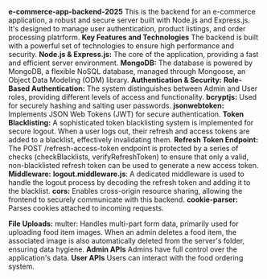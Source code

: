 **e-commerce-app-backend-2025** 
This is the backend for an e-commerce application, a robust and secure server built with Node.js and Express.js. It's designed to manage user authentication, product listings, and order processing platrform.
**Key Features and Technologies**
The backend is built with a powerful set of technologies to ensure high performance and security.
**Node.js & Express.js:** The core of the application, providing a fast and efficient server environment.
**MongoDB:** The database is powered by MongoDB, a flexible NoSQL database, managed through Mongoose, an Object Data Modeling (ODM) library.
**Authentication & Security:**
**Role-Based Authentication:** The system distinguishes between Admin and User roles, providing different levels of access and functionality.
**bcryptjs:** Used for securely hashing and salting user passwords.
**jsonwebtoken:** Implements JSON Web Tokens (JWT) for secure authentication.
**Token Blacklisting:** A sophisticated token blacklisting system is implemented for secure logout. When a user logs out, their refresh and access tokens are added to a blacklist, effectively invalidating them.
**Refresh Token Endpoint:** The POST /refresh-access-token endpoint is protected by a series of checks (checkBlacklists, verifyRefreshToken) to ensure that only a valid, non-blacklisted refresh token can be used to generate a new access token.
**Middleware:**
**logout.middleware.js**: A dedicated middleware is used to handle the logout process by decoding the refresh token and adding it to the blacklist.
**cors:** Enables cross-origin resource sharing, allowing the frontend to securely communicate with this backend.
**cookie-parser:** Parses cookies attached to incoming requests.

**File Uploads:**
multer: Handles multi-part form data, primarily used for uploading food item images. When an admin deletes a food item, the associated image is also automatically deleted from the server's folder, ensuring data hygiene.
**Admin APIs**
Admins have full control over the application's data.
**User APIs**
Users can interact with the food ordering system.
